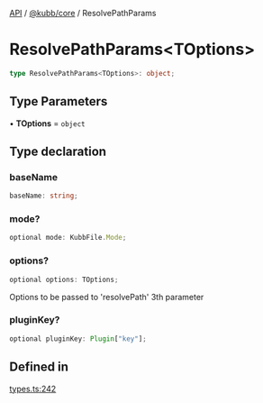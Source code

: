 [API](../../../packages.md) / [@kubb/core](../index.md) / ResolvePathParams

# ResolvePathParams\<TOptions\>

```ts
type ResolvePathParams<TOptions>: object;
```

## Type Parameters

• **TOptions** = `object`

## Type declaration

### baseName

```ts
baseName: string;
```

### mode?

```ts
optional mode: KubbFile.Mode;
```

### options?

```ts
optional options: TOptions;
```

Options to be passed to 'resolvePath' 3th parameter

### pluginKey?

```ts
optional pluginKey: Plugin["key"];
```

## Defined in

[types.ts:242](https://github.com/kubb-project/kubb/blob/7f30045af96d8c89b6cda0a30f7535f095a0cb45/packages/core/src/types.ts#L242)
